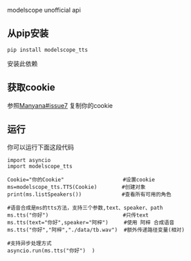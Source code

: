 modelscope unofficial api

## 从pip安装
```
pip install modelscope_tts
```
安装此依赖
## 获取cookie
参照[Manyana#issue7](https://github.com/avilliai/Manyana/issues/7) 复制你的cookie
## 运行
你可以运行下面这段代码
```
import asyncio
import modelscope_tts

Cookie="你的Cookie"                   #设置cookie
ms=modelscope_tts.TTS(Cookie)        #创建对象
print(ms.listSpeakers())             #查看所有可用的角色

#语音合成是ms的tts方法，支持三个参数,text、speaker、path
ms.tts("你好")                        #只传text
ms.tts(text="你好",speaker="阿梓")     #使用 阿梓 合成语音
ms.tts("你好","阿梓","./data/tb.wav")  #额外传递路径变量(相对)

#支持异步处理方式
asyncio.run(ms.tts("你好")  )
```